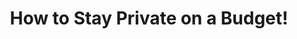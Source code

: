---
title: "How to Stay Private on a Budget!"
description: "Privacy costs money....or so you thought! Today I cover how to achieve reasonable levels of privacy on a budget with budget-friendly privacy tools. I dive into password managers, search engines, messengers, operating systems and so much more with three budgets: $13/month, $5/month, and $0/month. Enjoy, and I hope this gives ideas to maximize your privacy & security!"
datePublished: 2024-11-17
dateUpdated: 2024-11-17
linkYouTube: "https://www.youtube.com/watch?v=hQkKdXZiVj4"
linkForum: "https://discuss.techlore.tech/t/how-to-stay-private-on-a-budget/10782"
linkPeerTube: "https://neat.tube/w/8V3yWWZWgB3bt8BkwJa3s5"
linkOdysee: "https://odysee.com/@techlore:3/how-to-stay-private-on-a-budget!:4"
tags: ["Privacy","Guide","Tips"]
---